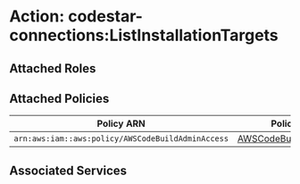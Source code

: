 # Action: codestar-connections:ListInstallationTargets

## Attached Roles

## Attached Policies

| Policy ARN | Policy Name |
|------------|-------------|
| `arn:aws:iam::aws:policy/AWSCodeBuildAdminAccess` | [AWSCodeBuildAdminAccess](../policies.md#awscodebuildadminaccess) |

## Associated Services

